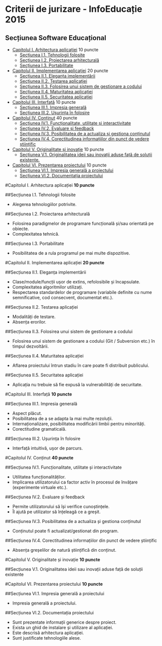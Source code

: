 Criterii de jurizare - InfoEducație 2015
===============================
Secțiunea Software Educațional
--------------------

- [Capitolul I. Arhitectura aplicației](#capitolul-i-arhitectura-aplicației-10-puncte) 10 puncte
    - [Secțiunea I.1. Tehnologii folosite](#secțiunea-i1-tehnologii-folosite)
    - [Secțiunea I.2. Proiectarea arhitecturală](#secțiunea-i2-proiectarea-arhitecturală)
    - [Secțiunea I.3. Portabilitate](#secțiunea-i3-portabilitate)
- [Capitolul II. Implementarea aplicației](#capitolul-ii-implementarea-aplicației-20-puncte) 20 puncte
    - [Secțiunea II.1. Eleganța implementării](#secțiunea-ii1-eleganța-implementării)
    - [Secțiunea II.2. Testarea aplicației](#secțiunea-ii2-testarea-aplicației)
    - [Secțiunea II.3. Folosirea unui sistem de gestionare a codului](#secțiunea-ii3-folosirea-unui-sistem-de-gestionare-a-codului)
    - [Secțiunea II.4. Maturitatea aplicației](#secțiunea-ii4-maturitatea-aplicației)
    - [Secțiunea II.5. Securitatea aplicației](#secțiunea-ii5-securitatea-aplicației)
- [Capitolul III. Interfață](#capitolul-iii-interfață-10-puncte) 10 puncte
    - [Secțiunea III.1. Impresia generală](#secțiunea-iii1-impresia-generală)
    - [Secțiunea III.2. Ușurința în folosire](#secțiunea-iii2-ușurința-în-folosire)
- [Capitolul IV. Conținut](#capitolul-iv-conținut-40-puncte) 40 puncte
    - [Secțiunea IV.1. Funcționalitate, utilitate și interactivitate](#secțiunea-iv1-funcționalitate-utilitate-și-interactivitate)
    - [Secțiunea IV.2. Evaluare și feedback](#secțiunea-iv2-evaluare-și-feedback)
    - [Secțiunea IV.3. Posibilitatea de a actualiza și gestiona conținutul](#secțiunea-iv3-posibilitatea-de-a-actualiza-și-gestiona-conținutul)
    - [Secțiunea IV.4. Corectitudinea informațiilor din punct de vedere științific](#secțiunea-iv4-corectitudinea-informațiilor-din-punct-de-vedere-științific)
- [Capitolul V. Originalitate și inovație](#capitolul-v-originalitate-și-inovație-10-puncte) 10 puncte
    - [Secțiunea V.1. Originalitatea ideii sau inovații aduse față de soluții existente.](#secțiunea-v1-originalitatea-ideii-sau-inovații-aduse-față-de-soluții-existente)
- [Capitolul VI. Prezentarea proiectului](#capitolul-vi-prezentarea-proiectului-10-puncte) 10 puncte
    - [Secțiunea VI.1. Impresia generală a proiectului](#secțiunea-vi1-impresia-generală-a-proiectului)
    - [Secțiunea VI.2. Documentația proiectului](#secțiunea-vi2-documentația-proiectului)

#Capitolul I. Arhitectura aplicației **10 puncte**

##Secțiunea I.1. Tehnologii folosite

- Alegerea tehnologiilor potrivite.

##Secțiunea I.2. Proiectarea arhitecturală

- Folosirea paradigmelor de programare funcțională și/sau orientată pe obiecte.
- Complexitatea tehnică.

##Secțiunea I.3. Portabilitate

- Posibilitatea de a rula programul pe mai multe dispozitive.

#Capitolul II. Implementarea aplicației **20 puncte**

##Secțiunea II.1. Eleganța implementării

- Clase/module/funcții ușor de extins, refolosibile și încapsulate.
- Complexitatea algoritmilor utilizați.
- Respectarea standardelor de programare (variabile definite cu nume semnificative, cod consecvent, documentat etc.).

##Secțiunea II.2. Testarea aplicației

- Modalități de testare.
- Absența erorilor.

##Secțiunea II.3. Folosirea unui sistem de gestionare a codului

- Folosirea unui sistem de gestionare a codului (Git / Subversion etc.) în timpul dezvoltării.

##Secțiunea II.4. Maturitatea aplicației

- Aflarea proiectului într­un stadiu în care poate fi distribuit publicului.

##Secțiunea II.5. Securitatea aplicației

- Aplicația nu trebuie să fie expusă la vulnerabilități de securitate.

#Capitolul III. Interfață **10 puncte**

##Secțiunea III.1. Impresia generală

- Aspect plăcut.
- Posibilitatea de a se adapta la mai multe rezoluții.
- Internaționalizare, posibilitatea modificării limbii pentru minorități.
- Corectitudine gramaticală.

##Secțiunea III.2. Ușurința în folosire

- Interfață intuitivă, ușor de parcurs.

#Capitolul IV. Conținut **40 puncte**

##Secțiunea IV.1. Funcționalitate, utilitate și interactivitate

- Utilitatea funcționalităților.
- Implicarea utilizatorului ca factor activ în procesul de învățare (experimente virtuale etc.).

##Secțiunea IV.2. Evaluare și feedback

- Permite utilizatorului să își verifice cunoștințele.
- Îl ajută pe utilizator să înțeleagă ce a greșit.

##Secțiunea IV.3. Posibilitatea de a actualiza și gestiona conținutul

- Conținutul poate fi actualizat/gestionat din program.

##Secțiunea IV.4. Corectitudinea informațiilor din punct de vedere științific

- Absența greșelilor de natură științifică din conținut.

#Capitolul V. Originalitate și inovație **10 puncte**

##Secțiunea V.1. Originalitatea ideii sau inovații aduse față de soluții existente

#Capitolul VI. Prezentarea proiectului **10 puncte**

##Secțiunea VI.1. Impresia generală a proiectului

- Impresia generală a proiectului.

##Secțiunea VI.2. Documentația proiectului

- Sunt prezentate informații generice despre proiect.
- Exista un ghid de instalare și utilizare al aplicației.
- Este descrisă arhitectura aplicației.
- Sunt justificate tehnologiile alese.